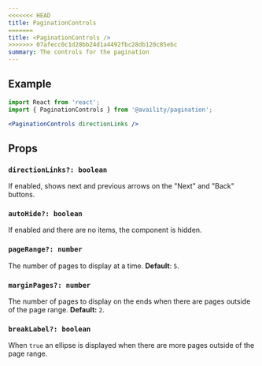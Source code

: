 ```yaml
---
<<<<<<< HEAD
title: PaginationControls
=======
title: <PaginationControls />
>>>>>>> 07afecc0c1d28bb24d1a4492fbc28db120c85ebc
summary: The controls for the pagination
---
```


## Example

```jsx
import React from 'react';
import { PaginationControls } from '@availity/pagination';

<PaginationControls directionLinks />
```

## Props

### `directionLinks?: boolean`
If enabled, shows next and previous arrows on the "Next" and "Back" buttons.

### `autoHide?: boolean`
If enabled and there are no items, the component is hidden.

### `pageRange?: number`
The number of pages to display at a time. **Default**: `5`.

### `marginPages?: number`
The number of pages to display on the ends when there are pages outside of the page range. **Default:** `2`.

### `breakLabel?: boolean`
When `true` an ellipse is displayed when there are more pages outside of the page range.